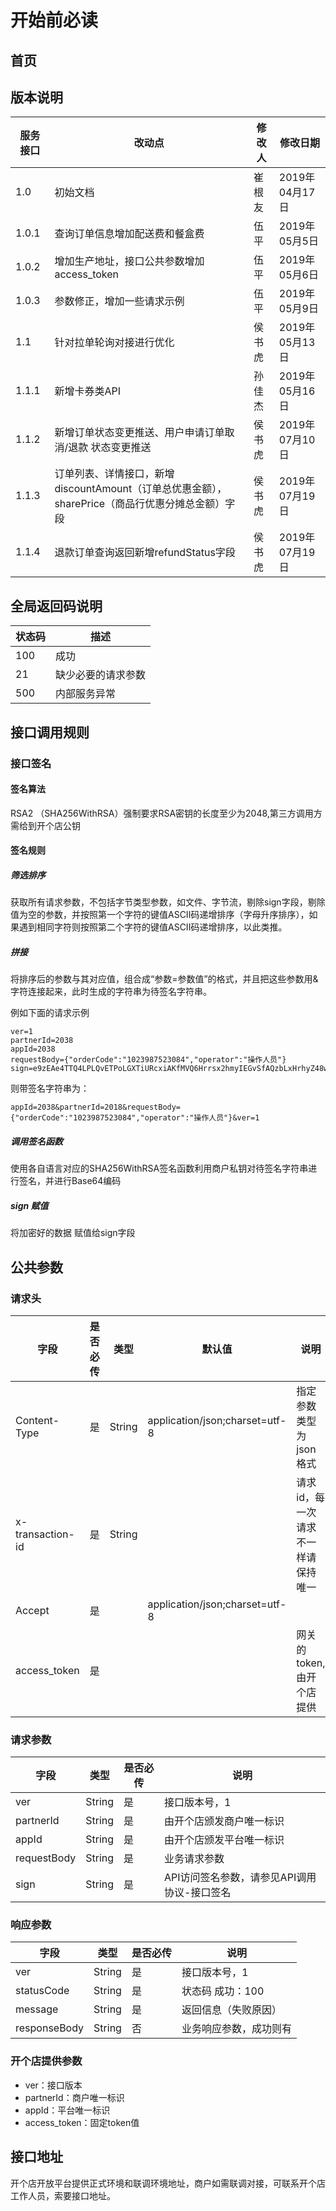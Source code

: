 # 开始前必读

## 首页

## 版本说明
| 服务接口 | 改动点 | 修改人 | 修改日期 |
| ------|  ------- | ----| ------------ |
| 1.0 | 初始文档 | 崔根友 | 2019年04月17日 |
| 1.0.1 | 查询订单信息增加配送费和餐盒费 | 伍平 | 2019年05月5日 |
| 1.0.2 | 增加生产地址，接口公共参数增加access_token | 伍平 | 2019年05月6日 |
| 1.0.3 | 参数修正，增加一些请求示例 | 伍平 | 2019年05月9日 |
| 1.1 | 针对拉单轮询对接进行优化 | 侯书虎 | 2019年05月13日 |
| 1.1.1 | 新增卡券类API | 孙佳杰 | 2019年05月16日 |
| 1.1.2 | 新增订单状态变更推送、用户申请订单取消/退款 状态变更推送 | 侯书虎 | 2019年07月10日 |
| 1.1.3 | 订单列表、详情接口，新增discountAmount（订单总优惠金额），sharePrice（商品行优惠分摊总金额）字段 | 侯书虎 | 2019年07月19日 |
| 1.1.4 | 退款订单查询返回新增refundStatus字段 | 侯书虎 | 2019年07月19日 |

## 全局返回码说明

|  状态码   |  描述 |
| -------|  ----|
|100|成功|
|21|缺少必要的请求参数|
|500|内部服务异常|


## 接口调用规则

### 接口签名

#### 签名算法

RSA2 （SHA256WithRSA）强制要求RSA密钥的长度至少为2048,第三方调用方需给到开个店公钥

#### 签名规则

##### 筛选排序

获取所有请求参数，不包括字节类型参数，如文件、字节流，剔除sign字段，剔除值为空的参数，并按照第一个字符的键值ASCII码递增排序（字母升序排序），如果遇到相同字符则按照第二个字符的键值ASCII码递增排序，以此类推。

##### 拼接

将排序后的参数与其对应值，组合成“参数=参数值”的格式，并且把这些参数用&字符连接起来，此时生成的字符串为待签名字符串。

例如下面的请求示例

```
ver=1
partnerId=2038
appId=2038
requestBody={"orderCode":"1023987523084","operator":"操作人员"}
sign=e9zEAe4TTQ4LPLQvETPoLGXTiURcxiAKfMVQ6Hrrsx2hmyIEGvSfAQzbLxHrhyZ48wOJXTsD4FPnt+YGdK57+fP1BCbf9rIVycfjhYCqlFhbTu9pFnZgT55W+xbAFb9y7vL0MyAxwXUXvZtQVqEwW7pURtKilbcBTEW7TAxzgro=
```

则带签名字符串为：

```
appId=2038&partnerId=2018&requestBody={"orderCode":"1023987523084","operator":"操作人员"}&ver=1
```

##### 调用签名函数

使用各自语言对应的SHA256WithRSA签名函数利用商户私钥对待签名字符串进行签名，并进行Base64编码

##### sign 赋值

将加密好的数据 赋值给sign字段

## 公共参数

### 请求头

|       字段       | 是否必传 |  类型  |             默认值             |                说明                |
| -------------- | ------ | ---- | ---------------------------- | -------------------------------- |
|   Content-Type   |    是    | String | application/json;charset=utf-8 |       指定参数类型为json格式       |
| x-transaction-id |    是    | String |                                | 请求id，每一次请求不一样请保持唯一 |
| Accept | 是 |  | application/json;charset=utf-8 |  |
| access_token | 是 |  | | 网关的token,由开个店提供 |

### 请求参数

|    字段     |  类型  | 是否必传 |                    说明                     |
| --------- |---- | ------ | --------------------------------------|
|     ver     | String |    是    |                接口版本号，1                |
|  partnerId  | String |    是    |           由开个店颁发商户唯一标识            |
|    appId    | String |    是    |           由开个店颁发平台唯一标识            |
| requestBody | String | 是 |                业务请求参数                 |
|    sign     | String |    是    | API访问签名参数，请参见API调用协议-接口签名 |

### 响应参数

|    字段    |  类型  | 是否必传 |                    说明                     |
| --------|  ----|  ------|  --------------------------------|
|    ver     | String |    是    |             接口版本号，1              |
| statusCode | String |    是    |         状态码 成功：100          |
|   message   | String |    是    |         返回信息（失败原因）        |
| responseBody | String | 否 | 业务响应参数，成功则有 |

### 开个店提供参数
* ver：接口版本
* partnerId：商户唯一标识
* appId：平台唯一标识
* access_token：固定token值



## 接口地址
开个店开放平台提供正式环境和联调环境地址，商户如需联调对接，可联系开个店工作人员，索要接口地址。
